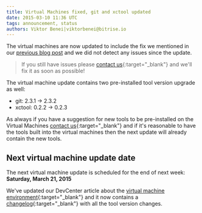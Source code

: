 ```yaml
---
title: Virtual Machines fixed, git and xctool updated
date: 2015-03-10 11:36 UTC
tags: announcement, status
authors: Viktor Benei|viktorbenei@bitrise.io
---
```


The virtual machines are now updated to include the
fix we mentioned in our [previous blog post](/2015/03/09/amazon-s3-network-issues-patch-coming-with-a-new-virtual-machine-update.html) and we
did not detect any issues since the update.

> If you still have issues
> please [contact us](https://www.bitrise.io/contact?utm_source=blog&utm_medium=blog&utm_campaign=bitrise){:target="_blank"}
> and we'll fix it as soon as possible!

The virtual machine update contains two pre-installed tool
version upgrade as well:

* git: 2.3.1 -> 2.3.2
* xctool: 0.2.2 -> 0.2.3

As always if you have a suggestion for new tools to be pre-installed
on the Virtual Machines [contact us](https://www.bitrise.io/contact?utm_source=blog&utm_medium=blog&utm_campaign=bitrise){:target="_blank"}
and if it's reasonable to have the tools built into the virtual machines
then the next update will already contain the new tools.

## Next virtual machine update date

The next virtual machine update is scheduled for the end of
next week: **Saturday, March 21, 2015**

We've updated our DevCenter article about the [virtual machine
environment](http://devcenter.bitrise.io/docs/virtual-machine-updates.html){:target="_blank"}
and it now contains a [changelog](http://devcenter.bitrise.io/docs/vm-box-changelog){:target="_blank"} with all the tool version changes.


